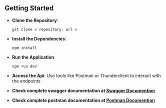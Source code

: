 ## Getting Started

- **Clone the Repository**:
  
  ```
  git clone < repository- url >
  ```

- **Install the Dependencies**:

  ```
  npm install
  ```

- **Run the Application**

  ```
  npm run dev
  ```

- **Access the Api**: Use tools like Postman or Thunderclient to interact with the endpoints

- **Check complete swagger documentation at [Swagger Documention](https://library-dij0.onrender.com/api-docs/ "Check out the documentation")**
  
- **Check complete postman documentation at [Postman Documention](https://documenter.getpostman.com/view/36175815/2sAYQggnjz "Check out the documentation")**
